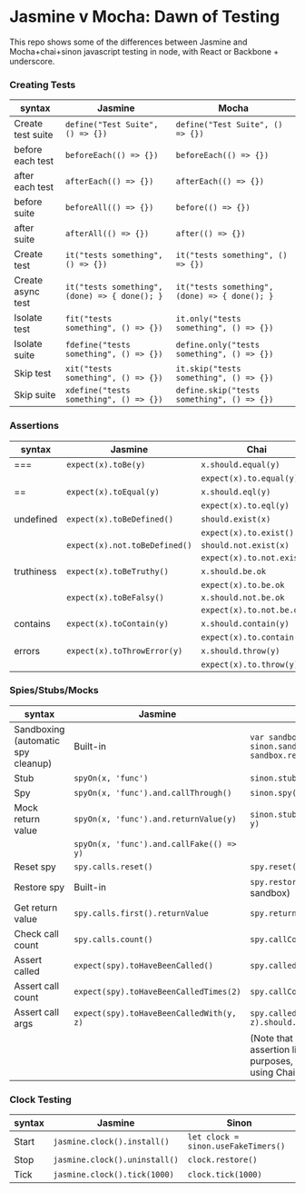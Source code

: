 # Jasmine v Mocha: Dawn of Testing

This repo shows some of the differences between Jasmine and Mocha+chai+sinon javascript testing in node, with React or Backbone + underscore.

### Creating Tests

| syntax | Jasmine | Mocha |
| ------ | ------- | ----- |
| Create test suite | `define("Test Suite", () => {})` | `define("Test Suite", () => {})` |
| before each test | `beforeEach(() => {})` | `beforeEach(() => {})` |
| after each test | `afterEach(() => {})` | `afterEach(() => {})` |
| before suite | `beforeAll(() => {})` | `before(() => {})` |
| after suite | `afterAll(() => {})` | `after(() => {})` |
| Create test | `it("tests something", () => {})` | `it("tests something", () => {})` |
| Create async test | `it("tests something", (done) => { done(); }` | `it("tests something", (done) => { done(); }` |
| Isolate test | `fit("tests something", () => {})` | `it.only("tests something", () => {})` |
| Isolate suite | `fdefine("tests something", () => {})` | `define.only("tests something", () => {})` |
| Skip test | `xit("tests something", () => {})` | `it.skip("tests something", () => {})` |
| Skip suite | `xdefine("tests something", () => {})` | `define.skip("tests something", () => {})` |

### Assertions

| syntax | Jasmine | Chai |
| ------ | ------- | ---- |
| === | `expect(x).toBe(y)` | `x.should.equal(y)` |
| | | `expect(x).to.equal(y)` |
| == | `expect(x).toEqual(y)` | `x.should.eql(y)` |
| | | `expect(x).to.eql(y)` |
| undefined | `expect(x).toBeDefined()` | `should.exist(x)` |
| | | `expect(x).to.exist()` |
| | `expect(x).not.toBeDefined()` | `should.not.exist(x)` |
| | | `expect(x).to.not.exist()` |
| truthiness | `expect(x).toBeTruthy()` | `x.should.be.ok` |
| | | `expect(x).to.be.ok` |
| | `expect(x).toBeFalsy()` | `x.should.not.be.ok` |
| | | `expect(x).to.not.be.ok` |
| contains | `expect(x).toContain(y)` | `x.should.contain(y)` |
| | | `expect(x).to.contain(y)` |
| errors | `expect(x).toThrowError(y)` | `x.should.throw(y)` |
| | | `expect(x).to.throw(y)` |


### Spies/Stubs/Mocks

| syntax | Jasmine | Sinon |
| ------ | ------- | ---- |
| Sandboxing (automatic spy cleanup) | Built-in | `var sandbox = sinon.sandbox.create(); sandbox.restore();`
| Stub | `spyOn(x, 'func')` | `sinon.stub(x, 'func')` |
| Spy | `spyOn(x, 'func').and.callThrough()` | `sinon.spy(x, 'func')` |
| Mock return value | `spyOn(x, 'func').and.returnValue(y)` | `sinon.stub(x, 'func', () => y)` |
| | `spyOn(x, 'func').and.callFake(() => y)` | |
| Reset spy | `spy.calls.reset()` | `spy.reset()` |
| Restore spy | Built-in | `spy.restore()` (only if not using sandbox) |
| Get return value | `spy.calls.first().returnValue` | `spy.returnValues[0]` |
| Check call count | `spy.calls.count()` | `spy.callCount` |
| Assert called | `expect(spy).toHaveBeenCalled()` | `spy.called.should.be.true` |
| Assert call count | `expect(spy).toHaveBeenCalledTimes(2)` | `spy.callCount.should.equal(2)` |
| Assert call args | `expect(spy).toHaveBeenCalledWith(y, z)` | `spy.calledWith(y, z).should.be.true` |
| | | (Note that Sinon has its own assertion library, but for our purposes, we'll just continue using Chai to be consistent.) |


### Clock Testing
| syntax | Jasmine | Sinon |
| ------ | ------- | ---- |
| Start | `jasmine.clock().install()` | `let clock = sinon.useFakeTimers()` |
| Stop | `jasmine.clock().uninstall()` | `clock.restore()` |
| Tick | `jasmine.clock().tick(1000)` | `clock.tick(1000)` |


